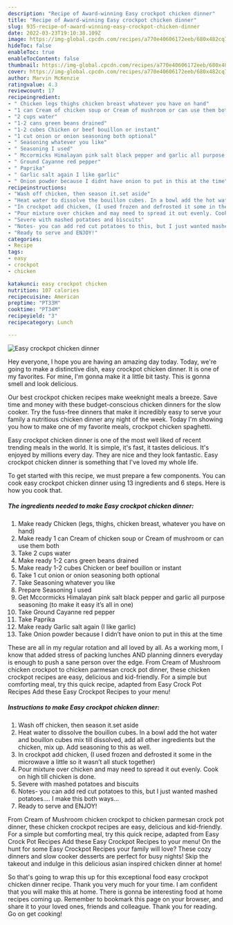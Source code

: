 ```yaml
---
description: "Recipe of Award-winning Easy crockpot chicken dinner"
title: "Recipe of Award-winning Easy crockpot chicken dinner"
slug: 935-recipe-of-award-winning-easy-crockpot-chicken-dinner
date: 2022-03-23T19:10:38.109Z
image: https://img-global.cpcdn.com/recipes/a770e40606172eeb/680x482cq70/easy-crockpot-chicken-dinner-recipe-main-photo.jpg
hideToc: false
enableToc: true
enableTocContent: false
thumbnail: https://img-global.cpcdn.com/recipes/a770e40606172eeb/680x482cq70/easy-crockpot-chicken-dinner-recipe-main-photo.jpg
cover: https://img-global.cpcdn.com/recipes/a770e40606172eeb/680x482cq70/easy-crockpot-chicken-dinner-recipe-main-photo.jpg
author: Marvin McKenzie
ratingvalue: 4.3
reviewcount: 17
recipeingredient:
- " Chicken legs thighs chicken breast whatever you have on hand"
- "1 can Cream of chicken soup or Cream of mushroom or can use them both"
- "2 cups water"
- "1-2 cans green beans drained"
- "1-2 cubes Chicken or beef bouillon or instant"
- "1 cut onion or onion seasoning both optional"
- " Seasoning whatever you like"
- " Seasoning I used"
- " Mccormicks Himalayan pink salt black pepper and garlic all purpose seasoning to make it easy its all in one"
- " Ground Cayanne red pepper"
- " Paprika"
- " Garlic salt again I like garlic"
- " Onion powder because I didnt have onion to put in this at the time"
recipeinstructions:
- "Wash off chicken, then season it.set aside"
- "Heat water to dissolve the bouillon cubes. In a bowl add the hot water and bouillon cubes mix till dissolved, add all other ingredients but the chicken, mix up. Add seasoning to this as well."
- "In crockpot add chicken, (I used frozen and defrosted it some in the microwave a little so it wasn’t all stuck together)"
- "Pour mixture over chicken and may need to spread it out evenly. Cook on high till chicken is done."
- "Severe with mashed potatoes and biscuits"
- "Notes- you can add red cut potatoes to this, but I just wanted mashed potatoes.... I make this both ways..."
- "Ready to serve and ENJOY!"
categories:
- Recipe
tags:
- easy
- crockpot
- chicken

katakunci: easy crockpot chicken 
nutrition: 107 calories
recipecuisine: American
preptime: "PT33M"
cooktime: "PT34M"
recipeyield: "3"
recipecategory: Lunch

---
```



![Easy crockpot chicken dinner](https://img-global.cpcdn.com/recipes/a770e40606172eeb/680x482cq70/easy-crockpot-chicken-dinner-recipe-main-photo.jpg)

Hey everyone, I hope you are having an amazing day today. Today, we're going to make a distinctive dish, easy crockpot chicken dinner. It is one of my favorites. For mine, I'm gonna make it a little bit tasty. This is gonna smell and look delicious.

Our best crockpot chicken recipes make weeknight meals a breeze. Save time and money with these budget-conscious chicken dinners for the slow cooker. Try the fuss-free dinners that make it incredibly easy to serve your family a nutritious chicken dinner any night of the week. Today I&#39;m showing you how to make one of my favorite meals, crockpot chicken spaghetti.

Easy crockpot chicken dinner is one of the most well liked of recent trending meals in the world. It is simple, it's fast, it tastes delicious. It's enjoyed by millions every day. They are nice and they look fantastic. Easy crockpot chicken dinner is something that I've loved my whole life.


To get started with this recipe, we must prepare a few components. You can cook easy crockpot chicken dinner using 13 ingredients and 6 steps. Here is how you cook that.

<!--inarticleads1-->

##### The ingredients needed to make Easy crockpot chicken dinner:

1. Make ready  Chicken (legs, thighs, chicken breast, whatever you have on hand)
1. Make ready 1 can Cream of chicken soup or Cream of mushroom or can use them both
1. Take 2 cups water
1. Make ready 1-2 cans green beans drained
1. Make ready 1-2 cubes Chicken or beef bouillon or instant
1. Take 1 cut onion or onion seasoning both optional
1. Take  Seasoning whatever you like
1. Prepare  Seasoning I used
1. Get  Mccormicks Himalayan pink salt black pepper and garlic all purpose seasoning (to make it easy it’s all in one)
1. Take  Ground Cayanne red pepper
1. Take  Paprika
1. Make ready  Garlic salt again (I like garlic)
1. Take  Onion powder because I didn’t have onion to put in this at the time


These are all in my regular rotation and all loved by all. As a working mom, I know that added stress of packing lunches AND planning dinners everyday is enough to push a sane person over the edge. From Cream of Mushroom chicken crockpot to chicken parmesan crock pot dinner, these chicken crockpot recipes are easy, delicious and kid-friendly. For a simple but comforting meal, try this quick recipe, adapted from Easy Crock Pot Recipes Add these Easy Crockpot Recipes to your menu! 

<!--inarticleads2-->

##### Instructions to make Easy crockpot chicken dinner:

1. Wash off chicken, then season it.set aside
1. Heat water to dissolve the bouillon cubes. In a bowl add the hot water and bouillon cubes mix till dissolved, add all other ingredients but the chicken, mix up. Add seasoning to this as well.
1. In crockpot add chicken, (I used frozen and defrosted it some in the microwave a little so it wasn’t all stuck together)
1. Pour mixture over chicken and may need to spread it out evenly. Cook on high till chicken is done.
1. Severe with mashed potatoes and biscuits
1. Notes- you can add red cut potatoes to this, but I just wanted mashed potatoes.... I make this both ways...
1. Ready to serve and ENJOY!

From Cream of Mushroom chicken crockpot to chicken parmesan crock pot dinner, these chicken crockpot recipes are easy, delicious and kid-friendly. For a simple but comforting meal, try this quick recipe, adapted from Easy Crock Pot Recipes Add these Easy Crockpot Recipes to your menu! On the hunt for some Easy Crockpot Recipes your family will love? These cozy dinners and slow cooker desserts are perfect for busy nights! Skip the takeout and indulge in this delicious asian inspired chicken dinner at home! 

So that's going to wrap this up for this exceptional food easy crockpot chicken dinner recipe. Thank you very much for your time. I am confident that you will make this at home. There is gonna be interesting food at home recipes coming up. Remember to bookmark this page on your browser, and share it to your loved ones, friends and colleague. Thank you for reading. Go on get cooking!
